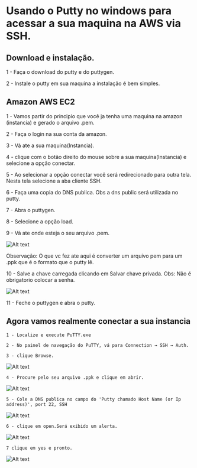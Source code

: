 # Usando o Putty no windows para acessar a sua maquina na AWS via SSH.

 ## Download e instalação. 
 
   1 - Faça o download do putty e do puttygen.
 
   2 - Instale o putty em sua maquina a instalação é bem simples.
 
 ## Amazon AWS EC2
 
   1 - Vamos partir do principio que você ja tenha uma maquina na amazon (instancia) e gerado o arquivo .pem.
 
   2 - Faça o login na sua conta da amazon.
 
   3 - Vá ate a sua maquina(Instancia).
  
   4 - clique com o botão direito do mouse sobre a sua maquina(Instancia) e selecione a opção conectar.
  
   5 - Ao selecionar a opção conectar você será redirecionado para outra tela. Nesta tela selecione a aba cliente SSH.
  
   6 - Faça uma copia do DNS publica. Obs a dns public será utilizada no putty.  
  
   7 - Abra o puttygen.
  
   8 - Selecione a opção load.
  
   9 - Vá ate onde esteja o seu arquivo .pem.
  
  ![Alt text](https://support.cades.ornl.gov/user-documentation/_book/openstack/screenshots/birthright_ssh_puttygen.png)
  
   Observação: O que vc fez ate aqui é converter um arquivo pem para um .ppk que é o formato que o putty lê.
  
   10 - Salve a chave carregada clicando em Salvar chave privada.
   Obs: Não é obrigatorio colocar a senha.
  
  ![Alt text](https://support.cades.ornl.gov/user-documentation/_book/openstack/screenshots/birthright_ssh_puttygen_save.png)
  
   11 - Feche o puttygen  e abra o putty.
  
  ## Agora vamos realmente conectar a sua instancia
  
    1 - Localize e execute PuTTY.exe
   
    2 - No painel de navegação do PuTTY, vá para Connection → SSH → Auth.
   
    3 - clique Browse.
   
   ![Alt text](https://support.cades.ornl.gov/user-documentation/_book/openstack/screenshots/birthright_ssh_putty_load_key.png)
   
    4 - Procure pelo seu arquivo .ppk e clique em abrir.
   
   ![Alt text](https://support.cades.ornl.gov/user-documentation/_book/openstack/screenshots/birthright_ssh_putty_load_key_dialog.png)
    
    5 - Cole a DNS publica no campo do 'Putty chamado Host Name (or Ip address)', port 22, SSH
  
  ![Alt text](https://support.cades.ornl.gov/user-documentation/_book/openstack/screenshots/birthright_ssh_putty_open_connection.png)
     
    6 - clique em open.Será exibido um alerta.
   
   ![Alt text](https://support.cades.ornl.gov/user-documentation/_book/openstack/screenshots/birthright_ssh_putty_trust_connection.png)
   
    7 clique em yes e pronto.
   
![Alt text](https://support.cades.ornl.gov/user-documentation/_book/openstack/screenshots/birthright_ssh_putty_connected.png)


